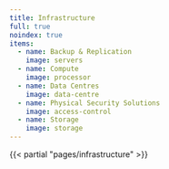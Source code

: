 ```yaml
---
title: Infrastructure
full: true
noindex: true
items:
  - name: Backup & Replication
    image: servers
  - name: Compute
    image: processor
  - name: Data Centres
    image: data-centre
  - name: Physical Security Solutions
    image: access-control
  - name: Storage
    image: storage
--- 
```


{{< partial "pages/infrastructure" >}}
